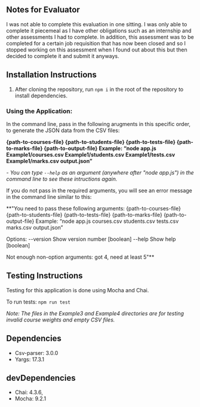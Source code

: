 ## Notes for Evaluator

I was not able to complete this evaluation in one sitting. I was only able to complete it piecemeal as I have other obligations such as an internship and other assessments I had to complete. In addition, this assessment was to be completed for a certain job requisition that has now been closed and so I stopped working on this assessment when I found out about this but then decided to complete it and submit it anyways.

## Installation Instructions

1. After cloning the repository, run `npm i` in the root of the repository to install dependencies.

### Using the Application:

In the command line, pass in the following arugments in this specific order, to generate the JSON data from the CSV files:

**{path-to-courses-file} {path-to-students-file} {path-to-tests-file} {path-to-marks-file} {path-to-output-file}
Example: “node app.js Example1/courses.csv Example1/students.csv Example1/tests.csv Example1/marks.csv output.json”**

_- You can type `--help` as an argument (anywhere after "node app.js") in the command line to see these intructions again._

If you do not pass in the required arguments, you will see an error message in the command line similar to this:

**"You need to pass these following arguments:
{path-to-courses-file} {path-to-students-file} {path-to-tests-file}
{path-to-marks-file} {path-to-output-file}
Example: “node app.js courses.csv students.csv tests.csv marks.csv output.json”

Options:
--version Show version number [boolean]
--help Show help [boolean]

Not enough non-option arguments: got 4, need at least 5"**

## Testing Instructions

Testing for this application is done using Mocha and Chai.

To run tests: `npm run test`

_Note: The files in the Example3 and Example4 directories are for testing invalid course weights and empty CSV files._

## Dependencies

- Csv-parser: 3.0.0
- Yargs: 17.3.1

## devDependencies

- Chai: 4.3.6,
- Mocha: 9.2.1
